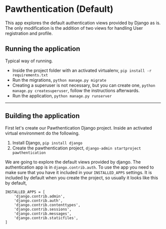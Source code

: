 # Pawthentication (Default)

This app explores the default authentication views provided by Django as is. The only modification is the addition of two views for handling User registration and profile.

## Running the application

Typical way of running.

* Inside the project folder with an activated virtualenv, `pip install -r requirements.txt`
* Run the migrations, `python manage.py migrate`
* Creating a superuser is not necessary, but you can create one, `python manage.py createsuperuser`, follow the instructions afterwards.
* Run the application, `python manage.py runserver`

---

## Building the application

First let's create our Pawthentication Django project. Inside an activated virtual environment do the following.

1. Install Django, `pip install django`
2. Create the pawthentication project, `django-admin startproject pawthentication`

We are going to explore the default views provided by django. The authentication app is in `django.contrib.auth`. To use the app you need to make sure that you have it included in your `INSTALLED_APPS` settings. It is included by default when you create the project, so usually it looks like this by default,

```
INSTALLED_APPS = [
    'django.contrib.admin',
    'django.contrib.auth',
    'django.contrib.contenttypes',
    'django.contrib.sessions',
    'django.contrib.messages',
    'django.contrib.staticfiles',
]
```
